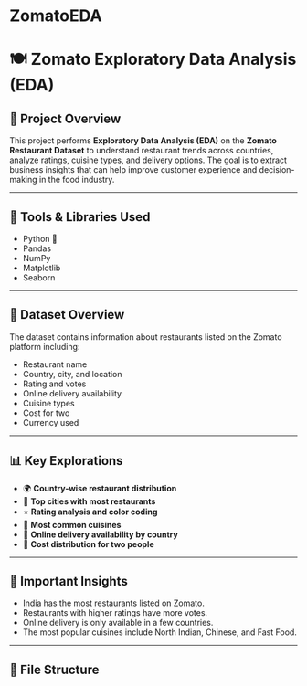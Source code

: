 # ZomatoEDA
# 🍽️ Zomato Exploratory Data Analysis (EDA)

## 📌 Project Overview
This project performs **Exploratory Data Analysis (EDA)** on the **Zomato Restaurant Dataset** to understand restaurant trends across countries, analyze ratings, cuisine types, and delivery options. The goal is to extract business insights that can help improve customer experience and decision-making in the food industry.

---

## 🔧 Tools & Libraries Used
- Python 🐍
- Pandas
- NumPy
- Matplotlib
- Seaborn

---

## 📁 Dataset Overview
The dataset contains information about restaurants listed on the Zomato platform including:
- Restaurant name
- Country, city, and location
- Rating and votes
- Online delivery availability
- Cuisine types
- Cost for two
- Currency used

---

## 📊 Key Explorations
- 🌍 **Country-wise restaurant distribution**
- 🌆 **Top cities with most restaurants**
- ⭐ **Rating analysis and color coding**
- 🍜 **Most common cuisines**
- 🚚 **Online delivery availability by country**
- 💸 **Cost distribution for two people**

---

## 📌 Important Insights
- India has the most restaurants listed on Zomato.
- Restaurants with higher ratings have more votes.
- Online delivery is only available in a few countries.
- The most popular cuisines include North Indian, Chinese, and Fast Food.

---

## 📎 File Structure
